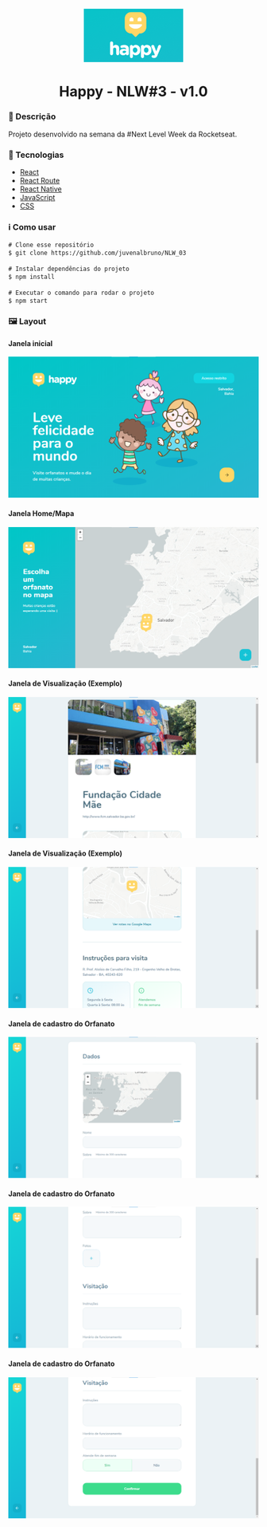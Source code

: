 <p align='center'><img width='200' src="./Happy/image.png"/ background={{black}}></p>
<h1 align='center'>Happy - NLW#3 - v1.0</h1>

<h3>🔖 Descrição</h3>
<p>Projeto desenvolvido na semana da #Next Level Week da Rocketseat.</p>

<h3>🚀 Tecnologias</h3>
<ul>
    <li><a href="https://reactjs.org/" target="_blank">React</a></li>
    <li><a href="https://reactrouter.com/" target="_blank">React Route</a></li>
    <li><a href="" target="_blank">React Native</a></li>
    <li><a href="" target="_blank">JavaScript</a></li>
    <li><a href="" target="_blank">CSS</a></li>
</ul>

<h3>ℹ️ Como usar</h3>

    # Clone esse repositório
    $ git clone https://github.com/juvenalbruno/NLW_03
    
    # Instalar dependências do projeto
    $ npm install
    
    # Executar o comando para rodar o projeto
    $ npm start

<h3>🖼 Layout</h3>
<h4>Janela inicial</h4>
<img src="./Happy/happy01.png">
<br/>
<h4>Janela Home/Mapa</h4>
<img src="./Happy/happy02.png">
<br/>
<h4>Janela de Visualização (Exemplo)</h4>
<img src="./Happy/happy03.png">
<br/> 
<h4>Janela de Visualização (Exemplo)</h4>
<img src="./Happy/happy04.png">
<br/>
<h4>Janela de cadastro do Orfanato</h4>
<img src="./Happy/happy05.png">
<br/>
<h4>Janela de cadastro do Orfanato</h4>
<img src="./Happy/happy06.png">
<br/>
<h4>Janela de cadastro do Orfanato</h4>
<img src="./Happy/happy07.png">
